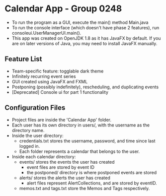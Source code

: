 # Calendar App - Group 0248
* To run the program as a GUI, execute the main() method Main.java
* To run the console interface (which doesn't have phase 2 features), run consoleui.UserManagerUI.main().
* This app was created on OpenJDK 1.8 as it has JavaFX by default. If you are on later versions of Java, you may need to install JavaFX manually.

## Feature List
* Team-specific feature: togglable dark theme
* Infinitely recurring event series
* GUI created using JavaFX and FXML
* Postponing (possibly indefinitely), rescheduling, and duplicating events
* [Deprecated] Console ui for part 1 functionality
## Configuration Files
* Project files are inside the 'Calendar App' folder.
* Each user has its own directory in users/, with the username as the directory name.
* Inside the user directory:
  * credentials.txt stores the username, password, and time since last logged in.
  * Each folder represents a calendar that belongs to the user.
* Inside each calendar directory:
  * events/ stores the events the user has created
    * event files are stored by event ID
    * the postponed/ directory is where postponed events are stored
  * alerts/ stores the alerts the user has created
    * alert files represent AlertCollections, and are stored by eventID.
  * memos.txt and tags.txt store the Memos and Tags respectively.
